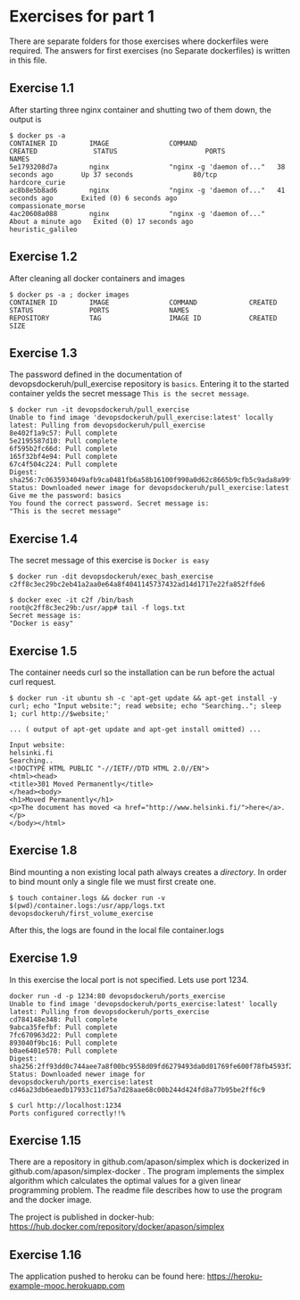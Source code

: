 # Exercises for part 1

There are separate folders for those exercises where dockerfiles were required. The answers for first
exercises (no Separate dockerfiles) is written in this file.

## Exercise 1.1

After starting three nginx container and shutting two of them down, the output is

    $ docker ps -a
    CONTAINER ID        IMAGE               COMMAND                  CREATED              STATUS                      PORTS               NAMES
    5e1793208d7a        nginx               "nginx -g 'daemon of..."   38 seconds ago       Up 37 seconds               80/tcp              hardcore_curie
    ac8b8e5b8ad6        nginx               "nginx -g 'daemon of..."   41 seconds ago       Exited (0) 6 seconds ago                        compassionate_morse
    4ac20608a088        nginx               "nginx -g 'daemon of..."   About a minute ago   Exited (0) 17 seconds ago                       heuristic_galileo
    
## Exercise 1.2

After cleaning all docker containers and images

    $ docker ps -a ; docker images
    CONTAINER ID        IMAGE               COMMAND             CREATED             STATUS              PORTS               NAMES
    REPOSITORY          TAG                 IMAGE ID            CREATED             SIZE
  
## Exercise 1.3

The password defined in the documentation of devopsdockeruh/pull_exercise repository is `basics`.
Entering it to the started container yelds the secret message `This is the secret message`.

    $ docker run -it devopsdockeruh/pull_exercise
    Unable to find image 'devopsdockeruh/pull_exercise:latest' locally
    latest: Pulling from devopsdockeruh/pull_exercise
    8e402f1a9c57: Pull complete 
    5e2195587d10: Pull complete 
    6f595b2fc66d: Pull complete 
    165f32bf4e94: Pull complete 
    67c4f504c224: Pull complete 
    Digest: sha256:7c0635934049afb9ca0481fb6a58b16100f990a0d62c8665b9cfb5c9ada8a99f
    Status: Downloaded newer image for devopsdockeruh/pull_exercise:latest
    Give me the password: basics
    You found the correct password. Secret message is:
    "This is the secret message"

## Exercise 1.4

The secret message of this exercise is `Docker is easy`

    $ docker run -dit devopsdockeruh/exec_bash_exercise
    c2ff8c3ec29bc2eb41a2aa0e64a8f4041145737432ad14d1717e22fa852ffde6
  
    $ docker exec -it c2f /bin/bash
    root@c2ff8c3ec29b:/usr/app# tail -f logs.txt 
    Secret message is:
    "Docker is easy"

## Exercise 1.5

The container needs curl so the installation can be run before the actual curl request.

    $ docker run -it ubuntu sh -c 'apt-get update && apt-get install -y curl; echo "Input website:"; read website; echo "Searching.."; sleep 1; curl http://$website;'
    
    ... ( output of apt-get update and apt-get install omitted) ...
    
    Input website:
    helsinki.fi
    Searching..
    <!DOCTYPE HTML PUBLIC "-//IETF//DTD HTML 2.0//EN">
    <html><head>
    <title>301 Moved Permanently</title>
    </head><body>
    <h1>Moved Permanently</h1>
    <p>The document has moved <a href="http://www.helsinki.fi/">here</a>.</p>
    </body></html>

## Exercise 1.8

Bind mounting a non existing local path always creates a *directory*. In order to bind mount only a single file
we must first create one.

    $ touch container.logs && docker run -v $(pwd)/container.logs:/usr/app/logs.txt devopsdockeruh/first_volume_exercise

After this, the logs are found in the local file container.logs

## Exercise 1.9

In this exercise the local port is not specified. Lets use port 1234.

    docker run -d -p 1234:80 devopsdockeruh/ports_exercise
    Unable to find image 'devopsdockeruh/ports_exercise:latest' locally
    latest: Pulling from devopsdockeruh/ports_exercise
    cd784148e348: Pull complete 
    9abca35fefbf: Pull complete 
    7fc670963d22: Pull complete 
    893040f9bc16: Pull complete 
    b0ae6401e570: Pull complete 
    Digest: sha256:2ff93dd0c744aee7a8f00bc9558d09fd6279493da0d01769fe600f78fb4593f2
    Status: Downloaded newer image for devopsdockeruh/ports_exercise:latest
    cd46a23db6eaedb17933c11d75a7d28aae68c00b244d424fd8a77b95be2ff6c9

    $ curl http://localhost:1234
    Ports configured correctly!!%


## Exercise 1.15

There are a repository in github.com/apason/simplex which is dockerized in github.com/apason/simplex-docker . The program
implements the simplex algorithm which calculates the optimal values for a given linear programming problem. The readme
file describes how to use the program and the docker image.

The project is published in docker-hub: https://hub.docker.com/repository/docker/apason/simplex

## Exercise 1.16

The application pushed to heroku can be found here: https://heroku-example-mooc.herokuapp.com